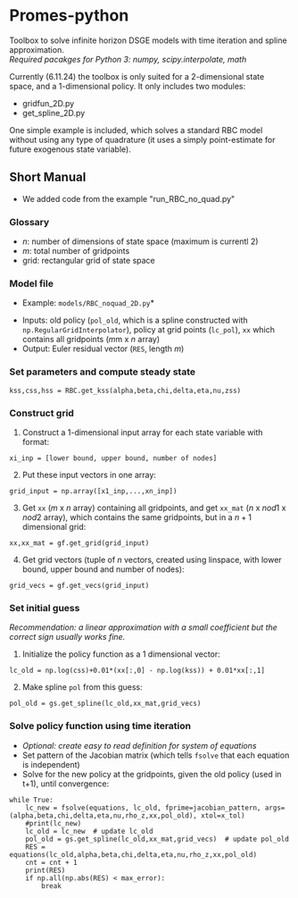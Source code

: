 # Promes-python
Toolbox to solve infinite horizon DSGE models with time iteration and spline approximation.\
*Required pacakges for Python 3: numpy, scipy.interpolate, math*

Currently (6.11.24) the toolbox is only suited for a 2-dimensional state space, and a 1-dimensional policy. It only includes two modules:
- gridfun_2D.py
- get_spline_2D.py

One simple example is included, which solves a standard RBC model without using any type of quadrature (it uses a simply point-estimate for future exogenous state variable).

## Short Manual
* We added code from the example "run_RBC_no_quad.py" 
### Glossary
- $n$: number of dimensions of state space (maximum is currentl 2)
- $m$: total number of gridpoints
- grid: rectangular grid of state space

### Model file
* Example: `models/RBC_noquad_2D.py`*
- Inputs: old policy (`pol_old`, which is a spline constructed with `np.RegularGridInterpolator`), policy at grid points (`lc_pol`), `xx` which contains all gridpoints ($m$m x $n$ array)
- Output: Euler residual vector (`RES`, length $m$)

### Set parameters and compute steady state
```
kss,css,hss = RBC.get_kss(alpha,beta,chi,delta,eta,nu,zss)
```

### Construct grid
1. Construct a 1-dimensional input array for each state variable with format:
```
xi_inp = [lower bound, upper bound, number of nodes]
```

2. Put these input vectors in one array:
```
grid_input = np.array([x1_inp,...,xn_inp])
```

3. Get `xx` ($m$ x $n$ array) containing all gridpoints, and get `xx_mat` ($n$ x $nod1$ x $nod2$ array), which contains the same gridpoints, but in a $n+1$ dimensional grid:
```
xx,xx_mat = gf.get_grid(grid_input)
```
4. Get grid vectors (tuple of $n$ vectors, created using linspace, with lower bound, upper bound and number of nodes):
```
grid_vecs = gf.get_vecs(grid_input)
```
### Set initial guess
*Recommendation: a linear approximation with a small coefficient but the correct sign usually works fine.*
1. Initialize the policy function as a 1 dimensional vector:
```
lc_old = np.log(css)+0.01*(xx[:,0] - np.log(kss)) + 0.01*xx[:,1]
```
2. Make spline `pol` from this guess:
```
pol_old = gs.get_spline(lc_old,xx_mat,grid_vecs)
```

### Solve policy function using time iteration
- *Optional: create easy to read definition for system of equations* 
- Set pattern of the Jacobian matrix (which tells `fsolve` that each equation is independent)
- Solve for the new policy at the gridpoints, given the old policy (used in t+1), until convergence:
```
while True:
    lc_new = fsolve(equations, lc_old, fprime=jacobian_pattern, args=(alpha,beta,chi,delta,eta,nu,rho_z,xx,pol_old), xtol=x_tol)
    #print(lc_new)
    lc_old = lc_new  # update lc_old
    pol_old = gs.get_spline(lc_old,xx_mat,grid_vecs)  # update pol_old
    RES = equations(lc_old,alpha,beta,chi,delta,eta,nu,rho_z,xx,pol_old)
    cnt = cnt + 1
    print(RES)
    if np.all(np.abs(RES) < max_error):
        break
```





